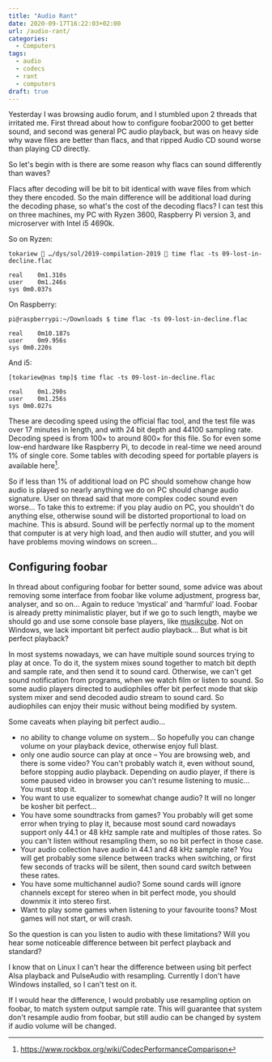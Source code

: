 ```yaml
---
title: "Audio Rant"
date: 2020-09-17T16:22:03+02:00
url: /audio-rant/
categories:
  - Computers
tags:
  - audio
  - codecs
  - rant
  - computers
draft: true
---
```


Yesterday I was browsing audio forum, and I stumbled upon 2 threads that irritated me. First thread about how to configure foobar2000 to get better sound, and second was general PC audio playback, but was on heavy side why wave files are better than flacs, and that ripped Audio CD sound worse than playing CD directly.

So let's begin with is there are some reason why flacs can sound differently than waves?

Flacs after decoding will be bit to bit identical with wave files from which they there encoded. So the main difference will be additional load during the decoding phase, so what's the cost of the decoding flacs?
I can test this on three machines, my PC with Ryzen 3600, Raspberry Pi version 3, and microserver with Intel i5 4690k.

So on Ryzen:

    tokariew  …/dys/sol/2019-compilation-2019  time flac -ts 09-lost-in-decline.flac

    real	0m1.310s
    user	0m1.246s
    sys	0m0.037s

On Raspberry:

    pi@raspberrypi:~/Downloads $ time flac -ts 09-lost-in-decline.flac

    real	0m10.187s
    user	0m9.956s
    sys	0m0.220s

And i5:

    [tokariew@nas tmp]$ time flac -ts 09-lost-in-decline.flac

    real	0m1.290s
    user	0m1.256s
    sys	0m0.027s

These are decoding speed using the official flac tool, and the test file was over 17 minutes in length, and with 24 bit depth and 44100 sampling rate. Decoding speed is from 100× to around 800× for this file. So for even some low-end hardware like Raspberry Pi, to decode in real-time we need around 1% of single core. Some tables with decoding speed for portable players is available here[^1].

[^1]: https://www.rockbox.org/wiki/CodecPerformanceComparison

So if less than 1% of additional load on PC should somehow change how audio is played so nearly anything we do on PC should change audio signature. User on thread said that more complex codec sound even worse…
To take this to extreme: if you play audio on PC, you shouldn't do anything else, otherwise sound will be distorted proportional to load on machine. This is absurd. Sound will be perfectly normal up to the moment that computer is at very high load, and then audio will stutter, and you will have problems moving windows on screen…

## Configuring foobar

In thread about configuring foobar for better sound, some advice was about removing some interface from foobar like volume adjustment, progress bar, analyser, and so on… Again to reduce ‘mystical’ and ‘harmful’ load.
Foobar is already pretty minimalistic player, but if we go to such length, maybe we should go and use some console base players, like [musikcube](https://musikcube.com/).
Not on Windows, we lack important bit perfect audio playback… But what is bit perfect playback?

In most systems nowadays, we can have multiple sound sources trying to play at once. To do it, the system mixes sound together to match bit depth and sample rate, and then send it to sound card. Otherwise, we can't get sound notification from programs, when we watch film or listen to sound. So some audio players directed to audiophiles offer bit perfect mode that skip system mixer and send decoded audio stream to sound card. So audiophiles can enjoy their music without being modified by system.

Some caveats when playing bit perfect audio…

-   no ability to change volume on system… So hopefully you can change volume on your playback device, otherwise enjoy full blast.
-   only one audio source can play at once – You are browsing web, and there is some video? You can't probably watch it, even without sound, before stopping audio playback. Depending on audio player, if there is some paused video in browser you can't resume listening to music… You must stop it.
-   You want to use equalizer to somewhat change audio? It will no longer be kosher bit perfect…
-   You have some soundtracks from games? You probably will get some error when trying to play it, because most sound card nowadays support only 44.1 or 48 kHz sample rate and multiples of those rates. So you can't listen without resampling them, so no bit perfect in those case.
-   Your audio collection have audio in 44.1 and 48 kHz sample rate? You will get probably some silence between tracks when switching, or first few seconds of tracks will be silent, then sound card switch between these rates.
-   You have some multichannel audio? Some sound cards will ignore channels except for stereo when in bit perfect mode, you should downmix it into stereo first.
-   Want to play some games when listening to your favourite toons? Most games will not start, or will crash.

So the question is can you listen to audio with these limitations? Will you hear some noticeable difference between bit perfect playback and standard?

I know that on Linux I can't hear the difference between using bit perfect Alsa playback and PulseAudio with resampling. Currently I don't have Windows installed, so I can't test on it.

If I would hear the difference, I would probably use resampling option on foobar, to match system output sample rate. This will guarantee that system don't resample audio from foobar, but still audio can be changed by system if audio volume will be changed.
